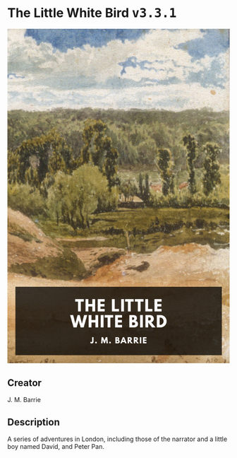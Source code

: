 
# The Little White Bird <kbd>v3.3.1</kbd>

<center>
  <img src="./cover-1024.jpg"/>
</center>

## Creator
J. M. Barrie

## Description
A series of adventures in London, including those of the narrator and a little boy named David, and Peter Pan.
